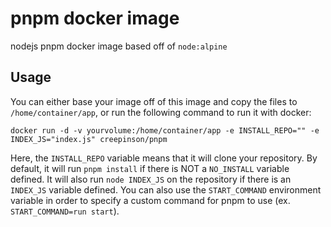 # pnpm docker image

nodejs pnpm docker image based off of `node:alpine`

## Usage

You can either base your image off of this image
and copy the files to `/home/container/app`, or run the following command to run it with docker:

`docker run -d -v yourvolume:/home/container/app -e INSTALL_REPO="" -e INDEX_JS="index.js" creepinson/pnpm`

Here, the `INSTALL_REPO` variable means that it will clone your repository. By default, it will run `pnpm install` if there is NOT a `NO_INSTALL` variable defined. It will also run `node INDEX_JS` on the repository if there is an `INDEX_JS` variable defined. You can also use the `START_COMMAND` environment variable in order to specify a custom command for pnpm to use (ex. `START_COMMAND=run start`).
